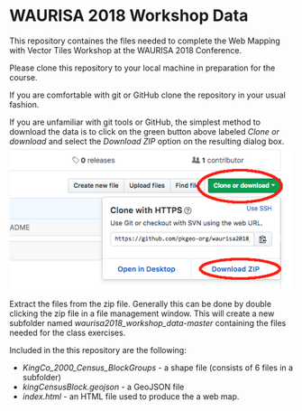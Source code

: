 # WAURISA 2018 Workshop Data #
This repository containes the files needed to complete the Web Mapping with Vector Tiles Workshop at the WAURISA 2018 Conference.

Please clone this repository to your local machine in preparation for the course.

If you are comfortable with git or GitHub clone the repository in your usual fashion.

If you are unfamiliar with git tools or GitHub, the simplest method to download the data is to click on the green button above labeled _Clone or download_ and select the _Download ZIP_ option on the resulting dialog box.
![download image](download.png "Download Button Options")

Extract the files from the zip file. Generally this can be done by double clicking the zip file in a file management window. This will create a new subfolder named _waurisa2018_workshop_data-master_ containing the files needed for the class exercises.

Included in the this repository are the following:
* _KingCo_2000_Census_BlockGroups_ - a shape file (consists of 6 files in a subfolder)
* _kingCensusBlock.geojson_ - a GeoJSON file
* _index.html_ - an HTML file used to produce the a web map.
